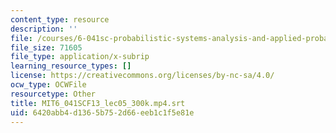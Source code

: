 ```yaml
---
content_type: resource
description: ''
file: /courses/6-041sc-probabilistic-systems-analysis-and-applied-probability-fall-2013/6420abb4d1365b752d66eeb1c1f5e81e_MIT6_041SCF13_lec05_300k.mp4.srt
file_size: 71605
file_type: application/x-subrip
learning_resource_types: []
license: https://creativecommons.org/licenses/by-nc-sa/4.0/
ocw_type: OCWFile
resourcetype: Other
title: MIT6_041SCF13_lec05_300k.mp4.srt
uid: 6420abb4-d136-5b75-2d66-eeb1c1f5e81e
---
```

